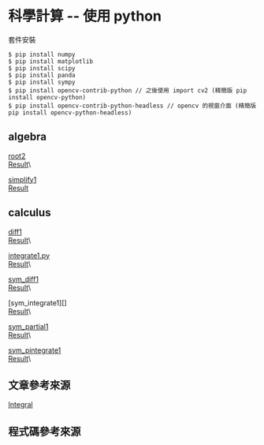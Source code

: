 # 科學計算 -- 使用 python

套件安裝

```
$ pip install numpy
$ pip install matplotlib
$ pip install scipy
$ pip install panda
$ pip install sympy
$ pip install opencv-contrib-python // 之後使用 import cv2 (精簡版 pip install opencv-python)
$ pip install opencv-contrib-python-headless // opencv 的視窗介面 (精簡版 pip install opencv-python-headless)
```
## algebra
[root2]()\
[Result]()\

[simplify1]()\
[Result]()

## calculus
[diff1]()\
[Result]()\

[integrate1.py]()\
[Result]()\

[sym_diff1]()\
[Result]()\

[sym_integrate1][]\
[Result]()\

[sym_partial1]()\
[Result]()\

[sym_pintegrate1]()\
[Result]()\

## 文章參考來源
[Integral](https://en.wikipedia.org/wiki/Integral?fbclid=IwAR0sRnx-tEVF61hdPQgEVlxc6hXuezGcVzU0JhV_vE4-P2UCGwnpeAhiPR4)
## 程式碼參考來源

